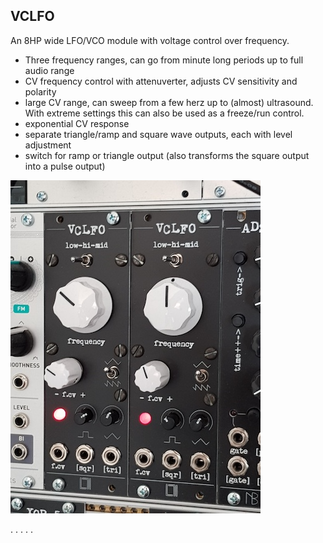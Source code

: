 
## VCLFO

An 8HP wide LFO/VCO module with voltage control over frequency. 

- Three frequency ranges, can go from minute long periods up to full audio range
- CV frequency control with attenuverter, adjusts CV sensitivity and polarity
- large CV range, can sweep from a few herz up to (almost) ultrasound. With extreme settings this can also be used as a freeze/run control.
- exponential CV response
- separate triangle/ramp and square wave outputs, each with level adjustment
- switch for ramp or triangle output (also transforms the square output into a pulse output)

![image](vclfo.jpeg)

. . . . .


